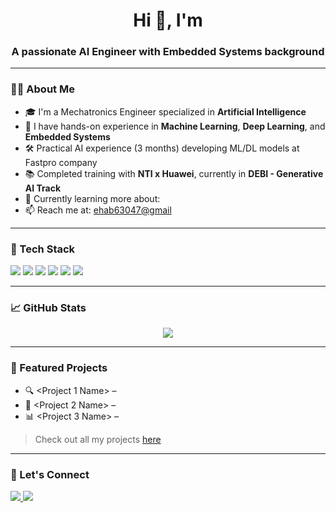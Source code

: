 <h1 align="center">Hi 👋, I'm <OMAR EHAB ></h1>
<h3 align="center">A passionate AI Engineer with Embedded Systems background</h3>

---

### 👨‍💻 About Me

- 🎓 I'm a Mechatronics Engineer specialized in **Artificial Intelligence**
- 🧠 I have hands-on experience in **Machine Learning**, **Deep Learning**, and **Embedded Systems**
- 🛠️ Practical AI experience (3 months) developing ML/DL models at Fastpro company
- 📚 Completed training with **NTI x Huawei**, currently in **DEBI - Generative AI Track**
- 🌱 Currently learning more about: <Generative Ai at DEPI>
- 📫 Reach me at: <ehab63047@gmail>

---

### 🧰 Tech Stack

<p>
  <img src="https://img.shields.io/badge/Python-3670A0?style=for-the-badge&logo=python&logoColor=ffdd54"/>
  <img src="https://img.shields.io/badge/TensorFlow-FF6F00?style=for-the-badge&logo=tensorflow&logoColor=white"/>
  <img src="https://img.shields.io/badge/PyTorch-EE4C2C?style=for-the-badge&logo=pytorch&logoColor=white"/>
  <img src="https://img.shields.io/badge/C/C++-00599C?style=for-the-badge&logo=cplusplus&logoColor=white"/>
  <img src="https://img.shields.io/badge/STM32-03234B?style=for-the-badge&logo=stmicroelectronics&logoColor=white"/>
  <img src="https://img.shields.io/badge/GitHub-181717?style=for-the-badge&logo=github&logoColor=white"/>
</p>

---

### 📈 GitHub Stats

<p align="center">
  <img src="https://github-readme-stats.vercel.app/api?username=<YourGitHubUsername>&show_icons=true&theme=radical" />
</p>

---

### 📌 Featured Projects

- 🔍 <Project 1 Name> – <Brief Description>  
- 🧠 <Project 2 Name> – <Brief Description>  
- 📊 <Project 3 Name> – <Brief Description>  

> Check out all my projects [here](https://github.com/<YourGitHubUsername>?tab=repositories)

---

### 🤝 Let's Connect

<p align="left">
  <a href="https://www.linkedin.com/in/<YourLinkedInUsername>/" target="_blank">
    <img src="https://img.shields.io/badge/LinkedIn-%230077B5.svg?style=for-the-badge&logo=linkedin&logoColor=white"/>
  </a>
  <a href="mailto:<YourEmail>">
    <img src="https://img.shields.io/badge/Gmail-D14836?style=for-the-badge&logo=gmail&logoColor=white"/>
  </a>
</p>
